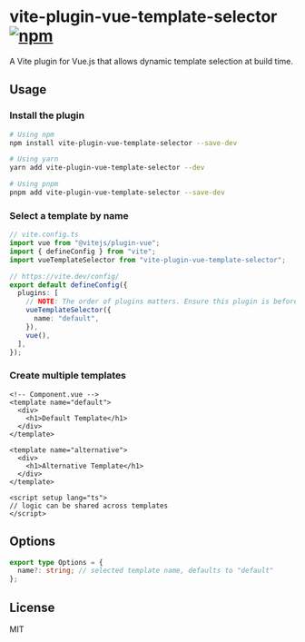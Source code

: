 # vite-plugin-vue-template-selector [![npm](https://img.shields.io/npm/v/vite-plugin-vue-template-selector.svg)](https://npmjs.com/package/vite-plugin-vue-template-selector)

A Vite plugin for Vue.js that allows dynamic template selection at build time.

## Usage

### Install the plugin

```bash
# Using npm
npm install vite-plugin-vue-template-selector --save-dev

# Using yarn
yarn add vite-plugin-vue-template-selector --dev

# Using pnpm
pnpm add vite-plugin-vue-template-selector --save-dev
```

### Select a template by name

```ts
// vite.config.ts
import vue from "@vitejs/plugin-vue";
import { defineConfig } from "vite";
import vueTemplateSelector from "vite-plugin-vue-template-selector";

// https://vite.dev/config/
export default defineConfig({
  plugins: [
    // NOTE: The order of plugins matters. Ensure this plugin is before the Vue plugin.
    vueTemplateSelector({
      name: "default",
    }),
    vue(),
  ],
});
```

### Create multiple templates

```vue
<!-- Component.vue -->
<template name="default">
  <div>
    <h1>Default Template</h1>
  </div>
</template>

<template name="alternative">
  <div>
    <h1>Alternative Template</h1>
  </div>
</template>

<script setup lang="ts">
// logic can be shared across templates
</script>
```

## Options

```ts
export type Options = {
  name?: string; // selected template name, defaults to "default"
};
```

## License

MIT
